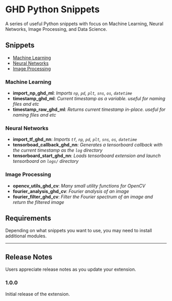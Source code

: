 # GHD Python Snippets

A series of useful Python snippets with focus on Machine Learning, Neural Networks, Image Processing, and Data Science.

## Snippets

  - [Machine Learning](#machine-learning)
  - [Neural Networks](#neural-networks)
  - [Image Processing](#image-processing)

### Machine Learning

- **import_np_ghd_ml**: *Imports `np`, `pd`, `plt`, `sns`, `os`, `datetime`*
- **timestamp_ghd_ml**: *Current timestamp as a variable. useful for naming files and etc*
- **timestamp_raw_ghd_ml**: *Returns current timestamp in-place. useful for naming files and etc*

### Neural Networks

- **import_tf_ghd_nn**: *Imports `tf`, `np`, `pd`, `plt`, `sns`, `os`, `datetime`*
- **tensorboad_callback_ghd_nn**: *Generates a tensorboard callback with the current timestamp as the `log` directory*
- **tensorboard_start_ghd_nn**: *Loads tensorboard extension and launch tensorboard on `logs/` directory*

### Image Processing

- **opencv_utils_ghd_cv**: *Many small utility functions for OpenCV*
- **fourier_analysis_ghd_cv**: *Fourier analysis of an image*
- **fourier_filter_ghd_cv**: *Filter the Fourier spectrum of an image and return the filtered image*


## Requirements

Depending on what snippets you want to use, you may need to install additional modules.

-------------------------------------------------

## Release Notes

Users appreciate release notes as you update your extension.

### 1.0.0

Initial release of the extension.
